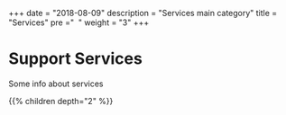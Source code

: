 +++
date = "2018-08-09"
description = "Services main category"
title = "Services"
pre ="<i class='fa fa-database'></i> &nbsp;"
weight = "3"
+++

# Support Services

Some info about services

{{% children depth="2" %}}
